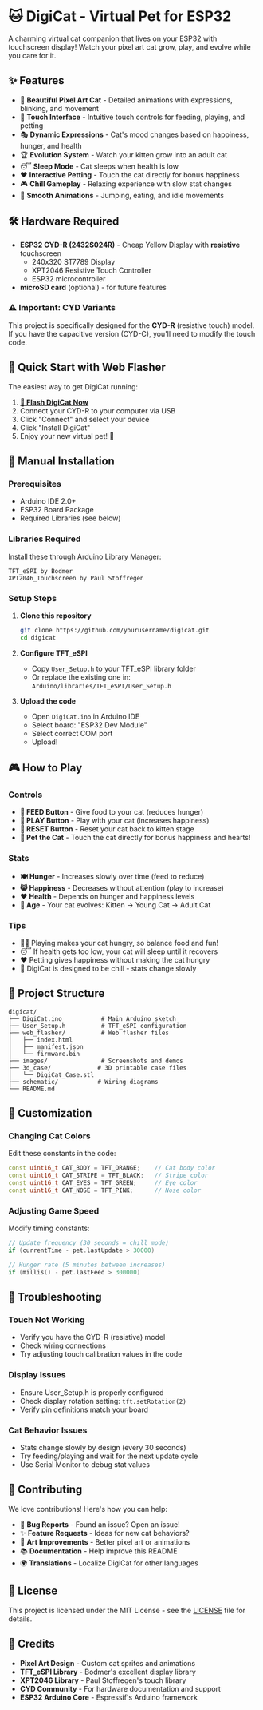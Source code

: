 # 🐱 DigiCat - Virtual Pet for ESP32

A charming virtual cat companion that lives on your ESP32 with touchscreen display! Watch your pixel art cat grow, play, and evolve while you care for it.


## ✨ Features

- 🎨 **Beautiful Pixel Art Cat** - Detailed animations with expressions, blinking, and movement
- 📱 **Touch Interface** - Intuitive touch controls for feeding, playing, and petting
- 🎭 **Dynamic Expressions** - Cat's mood changes based on happiness, hunger, and health
- 🏆 **Evolution System** - Watch your kitten grow into an adult cat
- 😴 **Sleep Mode** - Cat sleeps when health is low
- ❤️ **Interactive Petting** - Touch the cat directly for bonus happiness
- 🎮 **Chill Gameplay** - Relaxing experience with slow stat changes
- 🎪 **Smooth Animations** - Jumping, eating, and idle movements

## 🛠️ Hardware Required

- **ESP32 CYD-R (2432S024R)** - Cheap Yellow Display with **resistive** touchscreen
  - 240x320 ST7789 Display
  - XPT2046 Resistive Touch Controller
  - ESP32 microcontroller
- **microSD card** (optional) - for future features

### ⚠️ Important: CYD Variants
This project is specifically designed for the **CYD-R** (resistive touch) model. If you have the capacitive version (CYD-C), you'll need to modify the touch code.

## 🚀 Quick Start with Web Flasher

The easiest way to get DigiCat running:

1. **[📱 Flash DigiCat Now](https://yourwebsite.github.io/digicat/)**
2. Connect your CYD-R to your computer via USB
3. Click "Connect" and select your device
4. Click "Install DigiCat"
5. Enjoy your new virtual pet! 🎉

## 🔧 Manual Installation

### Prerequisites
- Arduino IDE 2.0+
- ESP32 Board Package
- Required Libraries (see below)

### Libraries Required
Install these through Arduino Library Manager:
```
TFT_eSPI by Bodmer
XPT2046_Touchscreen by Paul Stoffregen
```

### Setup Steps
1. **Clone this repository**
   ```bash
   git clone https://github.com/yourusername/digicat.git
   cd digicat
   ```

2. **Configure TFT_eSPI**
   - Copy `User_Setup.h` to your TFT_eSPI library folder
   - Or replace the existing one in: `Arduino/libraries/TFT_eSPI/User_Setup.h`

3. **Upload the code**
   - Open `DigiCat.ino` in Arduino IDE
   - Select board: "ESP32 Dev Module"
   - Select correct COM port
   - Upload!

## 🎮 How to Play

### Controls
- **🍖 FEED Button** - Give food to your cat (reduces hunger)
- **🎾 PLAY Button** - Play with your cat (increases happiness)  
- **🔄 RESET Button** - Reset your cat back to kitten stage
- **👋 Pet the Cat** - Touch the cat directly for bonus happiness and hearts!

### Stats
- **🍽️ Hunger** - Increases slowly over time (feed to reduce)
- **😸 Happiness** - Decreases without attention (play to increase)
- **❤️ Health** - Depends on hunger and happiness levels
- **📅 Age** - Your cat evolves: Kitten → Young Cat → Adult Cat

### Tips
- 🏃‍♂️ Playing makes your cat hungry, so balance food and fun!
- 😴 If health gets too low, your cat will sleep until it recovers
- ❤️ Petting gives happiness without making the cat hungry
- 🎯 DigiCat is designed to be chill - stats change slowly

## 📁 Project Structure

```
digicat/
├── DigiCat.ino           # Main Arduino sketch
├── User_Setup.h          # TFT_eSPI configuration
├── web_flasher/          # Web flasher files
│   ├── index.html
│   ├── manifest.json
│   └── firmware.bin
├── images/               # Screenshots and demos
├── 3d_case/             # 3D printable case files
│   └── DigiCat_Case.stl
├── schematic/           # Wiring diagrams
└── README.md
```

## 🎨 Customization

### Changing Cat Colors
Edit these constants in the code:
```cpp
const uint16_t CAT_BODY = TFT_ORANGE;    // Cat body color
const uint16_t CAT_STRIPE = TFT_BLACK;   // Stripe color  
const uint16_t CAT_EYES = TFT_GREEN;     // Eye color
const uint16_t CAT_NOSE = TFT_PINK;      // Nose color
```

### Adjusting Game Speed
Modify timing constants:
```cpp
// Update frequency (30 seconds = chill mode)
if (currentTime - pet.lastUpdate > 30000) 

// Hunger rate (5 minutes between increases)
if (millis() - pet.lastFeed > 300000)
```

## 🐛 Troubleshooting

### Touch Not Working
- Verify you have the CYD-R (resistive) model
- Check wiring connections
- Try adjusting touch calibration values in the code

### Display Issues
- Ensure User_Setup.h is properly configured
- Check display rotation setting: `tft.setRotation(2)`
- Verify pin definitions match your board

### Cat Behavior Issues
- Stats change slowly by design (every 30 seconds)
- Try feeding/playing and wait for the next update cycle
- Use Serial Monitor to debug stat values

## 🤝 Contributing

We love contributions! Here's how you can help:

- 🐛 **Bug Reports** - Found an issue? Open an issue!
- ✨ **Feature Requests** - Ideas for new cat behaviors?
- 🎨 **Art Improvements** - Better pixel art or animations
- 📚 **Documentation** - Help improve this README
- 🌍 **Translations** - Localize DigiCat for other languages

## 📄 License

This project is licensed under the MIT License - see the [LICENSE](LICENSE) file for details.

## 🙏 Credits

- **Pixel Art Design** - Custom cat sprites and animations
- **TFT_eSPI Library** - Bodmer's excellent display library
- **XPT2046 Library** - Paul Stoffregen's touch library
- **CYD Community** - For hardware documentation and support
- **ESP32 Arduino Core** - Espressif's Arduino framework
